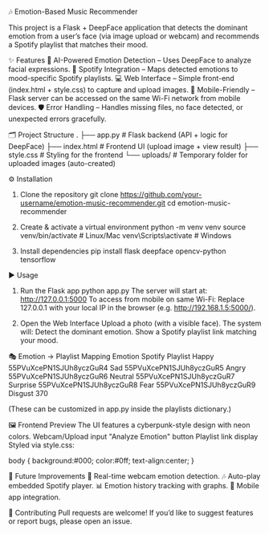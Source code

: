 🎶 Emotion-Based Music Recommender

This project is a Flask + DeepFace application that detects the dominant emotion from a user’s face (via image upload or webcam) and recommends a Spotify playlist that matches their mood.

✨ Features
🧠 AI-Powered Emotion Detection – Uses DeepFace
 to analyze facial expressions.
🎵 Spotify Integration – Maps detected emotions to mood-specific Spotify playlists.
💻 Web Interface – Simple front-end (index.html + style.css) to capture and upload images.
📱 Mobile-Friendly – Flask server can be accessed on the same Wi-Fi network from mobile devices.
🛡 Error Handling – Handles missing files, no face detected, or unexpected errors gracefully.

🗂 Project Structure
.
├── app.py          # Flask backend (API + logic for DeepFace)
├── index.html      # Frontend UI (upload image + view result)
├── style.css       # Styling for the frontend
└── uploads/        # Temporary folder for uploaded images (auto-created)

⚙️ Installation
1. Clone the repository
git clone https://github.com/your-username/emotion-music-recommender.git
cd emotion-music-recommender

2. Create & activate a virtual environment
python -m venv venv
source venv/bin/activate   # Linux/Mac
venv\Scripts\activate      # Windows

3. Install dependencies
pip install flask deepface opencv-python tensorflow

▶️ Usage
1. Run the Flask app
python app.py
The server will start at:
http://127.0.0.1:5000
To access from mobile on same Wi-Fi:
Replace 127.0.0.1 with your local IP in the browser (e.g. http://192.168.1.5:5000/).

2. Open the Web Interface
Upload a photo (with a visible face).
The system will:
Detect the dominant emotion.
Show a Spotify playlist link matching your mood.

🎭 Emotion → Playlist Mapping
Emotion	Spotify Playlist
Happy	55PVuXcePN1SJUh8yczGuR4
Sad	55PVuXcePN1SJUh8yczGuR5
Angry	55PVuXcePN1SJUh8yczGuR6
Neutral	55PVuXcePN1SJUh8yczGuR7
Surprise	55PVuXcePN1SJUh8yczGuR8
Fear	55PVuXcePN1SJUh8yczGuR9
Disgust	370

(These can be customized in app.py inside the playlists dictionary.)

🖼 Frontend Preview
The UI features a cyberpunk-style design with neon colors.
Webcam/Upload input
"Analyze Emotion" button
Playlist link display
Styled via style.css:

body {
  background:#000;
  color:#0ff;
  text-align:center;
}

🚀 Future Improvements
🎥 Real-time webcam emotion detection.
🎶 Auto-play embedded Spotify player.
📊 Emotion history tracking with graphs.
📱 Mobile app integration.

🤝 Contributing
Pull requests are welcome! If you’d like to suggest features or report bugs, please open an issue.
